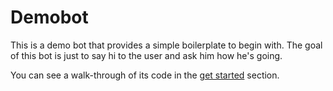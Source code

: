 Demobot
=======

This is a demo bot that provides a simple boilerplate to begin with. The goal
of this bot is just to say hi to the user and ask him how he's going.

You can see a walk-through of its code in the
[get started](../doc/get_started.md) section.
